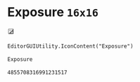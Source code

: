 # Exposure `16x16`
<img src="/img/Exposure.png" width=16 height=16>

``` CSharp
EditorGUIUtility.IconContent("Exposure")
```
```
Exposure
```
```
4855708316991231517
```
